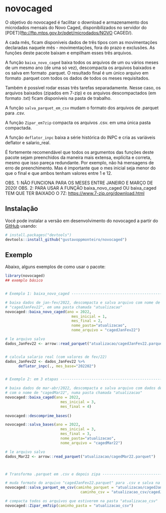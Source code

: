
# novocaged

<!-- badges: start -->
<!-- badges: end -->

O objetivo do novocaged é facilitar o download e armazenamento dos microdados
mensais do Novo Caged, disponibilizados no servidor do [PDET](ftp://ftp.mtps.gov.br/pdet/microdados/NOVO CAGED/).

A cada mês, ficam disponíveis dados de três tipos com as movimentações declaradas 
naquele mês - movimentações, fora do prazo e exclusões. 
As funções deste pacote baixam e empilham esses três arquivos.

A função `baixa_novo_caged` baixa todos os arquivos de um ou vários meses de um mesmo ano
(de uma só vez), descompacta os arquivos baixados e os salva em formato .parquet. 
O resultado final é um único arquivo em formato .parquet com todos os dados 
de todos os meses requisitados.

Também é possível rodar essas três tarefas separadamente.
Nesse caso, os arquivos baixados (zipados em 7-zip) e os arquivos descompactados (em formato .txt) ficam disponíveis na pasta de trabalho.

A função `salva_parquet_em_csv` mudam o formato dos arquivos de .parquet para .csv.

A função `Zipar_em7zip` compacta os arquivos .csv. em uma única pasta compactada.

A função `deflator_inpc` baixa a série histórica do INPC e cria as variáveis deflator e salario_real.

É fortemente recomendável que todos os argumentos das funções deste pacote 
sejam preenchidos da maneira mais extensa, explícita e correta, mesmo que isso pareça redundante.
Por exemplo, não há mensagens de erro de preenchimento. Mas é importante que o mes inicial seja menor do que o final e que ambos tenham valores entre 1 e 12.

OBS. 1: NÃO FUNCIONA PARA OS MESES ENTRE JANEIRO E MARÇO DE 2020!
OBS. 2: PARA USAR A FUNÇÃO baixa_novo_caged OU baixa_caged TEM QUE TER BAIXADO O 7Z: https://www.7-zip.org/download.html



## Instalação

Você pode instalar a versão em desenvolvimento do novocaged a partir do [GitHub](https://github.com/) usando:

``` r
# install.packages("devtools")
devtools::install_github("gustavoppmonteiro/novocaged")
```

## Exemplo


Abaixo, alguns exemplos de como usar o pacote:

``` r
library(novocaged)
## exemplo básico


# Exemplo 1: baixa_novo_caged ---------------------------------------------

# baixa dados de jan-fev/2022, descompacta e salva arquivo com nome de 
# "cagedJanFev22", em uma pasta chamada "atualizacao"
novocaged::baixa_novo_caged(ano = 2022,
                              mes_inicial = 1,
                              mes_final = 2,
                              nome_pasta="atualizacao",
                              nome_arquivo = "cagedJanFev22")

# le arquivo salvo
dados_JanFev22 <- arrow::read_parquet("atualizacao/cagedJanFev22.parquet")


# calcula salario real (com valores de fev/22)
dados_JanFev22 <- dados_JanFev22 %>% 
      deflator_inpc(., mes_base="202202")


# Exemplo 2: em 3 etapas --------------------------------------------------

# baixa dados de mar-abr/2022, descompacta e salva arquivo com dados de março, 
# com o nome de "cagedMar22", numa pasta chamada "atualizacao"
novocaged::baixa_caged(ano = 2022,
                         mes_inicial = 3,
                         mes_final = 4)
                         
novocaged::descomprime_bases()

novocaged::salva_bases(ano = 2022,
                         mes_inicial = 3,
                         mes_final = 3,
                         nome_pasta="atualizacao",
                         nome_arquivo = "cagedMar22")

# le arquivo salvo
dados_Mar22 <- arrow::read_parquet("atualizacao/cagedMar22.parquet")



# Transforma .parquet em .csv e depois zipa -------------------------------

# muda formato do arquivo "cagedJanFev22.parquet" para .csv e salva na pasta "atualizacao_csv"
novocaged::salva_parquet_em_csv(caminho_parquet = "atualizacao/cagedJanFev22.parquet",
                                  caminho_csv = "atualizacao_csv/cagedJanFev22.csv")

# compacta todos os arquivos que estiverem na pasta "atualizacao_csv"
novocaged::Zipar_em7zip(caminho_pasta = "atualizacao_csv")


```


